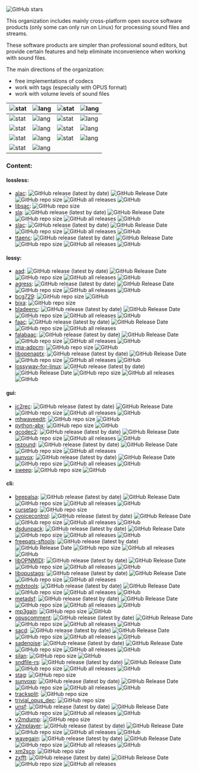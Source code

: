 ![GitHub stars](https://img.shields.io/github/stars/Sound-Linux-More?style=social)

This organization includes mainly cross-platform open source software products (only some can only run on Linux) for processing sound files and streams.

These software products are simpler than professional sound editors, but provide certain features and help eliminate inconvenience when working with sound files.

The main directions of the organization:

* free implementations of codecs
* work with tags (especially with OPUS format)
* work with volume levels of sound files

| ![stat](https://github-readme-stats.vercel.app/api?username=zvezdochiot&title_color=58A6FF&text_color=C9D1D9&bg_color=0D1117&hide_border=true&show_icons=true&icon_color=BDC5CD) | ![lang](https://github-readme-stats.vercel.app/api/top-langs/?username=zvezdochiot&title_color=58A6FF&text_color=C9D1D9&bg_color=0D1117&hide_border=true&langs_count=3) | ![stat](https://github-readme-stats.vercel.app/api?username=jgilje&title_color=58A6FF&text_color=C9D1D9&bg_color=0D1117&hide_border=true&show_icons=true&icon_color=BDC5CD) | ![lang](https://github-readme-stats.vercel.app/api/top-langs/?username=jgilje&title_color=58A6FF&text_color=C9D1D9&bg_color=0D1117&hide_border=true&langs_count=3) |
| --- | --- | --- | --- |
| ![stat](https://github-readme-stats.vercel.app/api?username=drfiemost&title_color=58A6FF&text_color=C9D1D9&bg_color=0D1117&hide_border=true&show_icons=true&icon_color=BDC5CD) | ![lang](https://github-readme-stats.vercel.app/api/top-langs/?username=drfiemost&title_color=58A6FF&text_color=C9D1D9&bg_color=0D1117&hide_border=true&langs_count=3) | ![stat](https://github-readme-stats.vercel.app/api?username=Greedysky&title_color=58A6FF&text_color=C9D1D9&bg_color=0D1117&hide_border=true&show_icons=true&icon_color=BDC5CD) | ![lang](https://github-readme-stats.vercel.app/api/top-langs/?username=Greedysky&title_color=58A6FF&text_color=C9D1D9&bg_color=0D1117&hide_border=true&langs_count=3) |
| ![stat](https://github-readme-stats.vercel.app/api?username=hcmiya&title_color=58A6FF&text_color=C9D1D9&bg_color=0D1117&hide_border=true&show_icons=true&icon_color=BDC5CD) | ![lang](https://github-readme-stats.vercel.app/api/top-langs/?username=hcmiya&title_color=58A6FF&text_color=C9D1D9&bg_color=0D1117&hide_border=true&langs_count=3) | ![stat](https://github-readme-stats.vercel.app/api?username=lieff&title_color=58A6FF&text_color=C9D1D9&bg_color=0D1117&hide_border=true&show_icons=true&icon_color=BDC5CD) | ![lang](https://github-readme-stats.vercel.app/api/top-langs/?username=lieff&title_color=58A6FF&text_color=C9D1D9&bg_color=0D1117&hide_border=true&langs_count=3) |
| ![stat](https://github-readme-stats.vercel.app/api?username=SokoloffA&title_color=58A6FF&text_color=C9D1D9&bg_color=0D1117&hide_border=true&show_icons=true&icon_color=BDC5CD) | ![lang](https://github-readme-stats.vercel.app/api/top-langs/?username=SokoloffA&title_color=58A6FF&text_color=C9D1D9&bg_color=0D1117&hide_border=true&langs_count=3) | ![stat](https://github-readme-stats.vercel.app/api?username=troosh&title_color=58A6FF&text_color=C9D1D9&bg_color=0D1117&hide_border=true&show_icons=true&icon_color=BDC5CD) | ![lang](https://github-readme-stats.vercel.app/api/top-langs/?username=troosh&title_color=58A6FF&text_color=C9D1D9&bg_color=0D1117&hide_border=true&langs_count=3) |
| ![stat](https://github-readme-stats.vercel.app/api?username=poretsky&title_color=58A6FF&text_color=C9D1D9&bg_color=0D1117&hide_border=true&show_icons=true&icon_color=BDC5CD) | ![lang](https://github-readme-stats.vercel.app/api/top-langs/?username=poretsky&title_color=58A6FF&text_color=C9D1D9&bg_color=0D1117&hide_border=true&langs_count=3) |   |   |

### Content:

#### lossless:

* [alac](https://github.com/Sound-Linux-More/alac):
![GitHub release (latest by date)](https://img.shields.io/github/v/release/Sound-Linux-More/alac)
![GitHub Release Date](https://img.shields.io/github/release-date/Sound-Linux-More/alac)
![GitHub repo size](https://img.shields.io/github/repo-size/Sound-Linux-More/alac)
![GitHub all releases](https://img.shields.io/github/downloads/Sound-Linux-More/alac/total)
![GitHub](https://img.shields.io/github/license/Sound-Linux-More/alac)
* [libsac](https://github.com/Sound-Linux-More/libsac):
![GitHub repo size](https://img.shields.io/github/repo-size/Sound-Linux-More/libsac)
* [sla](https://github.com/Sound-Linux-More/sla):
![GitHub release (latest by date)](https://img.shields.io/github/v/release/Sound-Linux-More/sla)
![GitHub Release Date](https://img.shields.io/github/release-date/Sound-Linux-More/sla)
![GitHub repo size](https://img.shields.io/github/repo-size/Sound-Linux-More/sla)
![GitHub all releases](https://img.shields.io/github/downloads/Sound-Linux-More/sla/total)
![GitHub](https://img.shields.io/github/license/Sound-Linux-More/sla)
* [slac](https://github.com/Sound-Linux-More/slac):
![GitHub release (latest by date)](https://img.shields.io/github/v/release/Sound-Linux-More/slac)
![GitHub Release Date](https://img.shields.io/github/release-date/Sound-Linux-More/slac)
![GitHub repo size](https://img.shields.io/github/repo-size/Sound-Linux-More/slac)
![GitHub all releases](https://img.shields.io/github/downloads/Sound-Linux-More/slac/total)
![GitHub](https://img.shields.io/github/license/Sound-Linux-More/slac)
* [ttaenc](https://github.com/Sound-Linux-More/ttaenc):
![GitHub release (latest by date)](https://img.shields.io/github/v/release/Sound-Linux-More/ttaenc)
![GitHub Release Date](https://img.shields.io/github/release-date/Sound-Linux-More/ttaenc)
![GitHub repo size](https://img.shields.io/github/repo-size/Sound-Linux-More/ttaenc)
![GitHub all releases](https://img.shields.io/github/downloads/Sound-Linux-More/ttaenc/total)
![GitHub](https://img.shields.io/github/license/Sound-Linux-More/ttaenc)

#### lossy:

* [aad](https://github.com/Sound-Linux-More/aad):
![GitHub release (latest by date)](https://img.shields.io/github/v/release/Sound-Linux-More/aad)
![GitHub Release Date](https://img.shields.io/github/release-date/Sound-Linux-More/aad)
![GitHub repo size](https://img.shields.io/github/repo-size/Sound-Linux-More/aad)
![GitHub all releases](https://img.shields.io/github/downloads/Sound-Linux-More/aad/total)
![GitHub](https://img.shields.io/github/license/Sound-Linux-More/aad)
* [agress](https://github.com/Sound-Linux-More/agress):
![GitHub release (latest by date)](https://img.shields.io/github/v/release/Sound-Linux-More/agress)
![GitHub Release Date](https://img.shields.io/github/release-date/Sound-Linux-More/agress)
![GitHub repo size](https://img.shields.io/github/repo-size/Sound-Linux-More/agress)
![GitHub all releases](https://img.shields.io/github/downloads/Sound-Linux-More/agress/total)
![GitHub](https://img.shields.io/github/license/Sound-Linux-More/agress)
* [bcg729](https://github.com/Sound-Linux-More/bcg729):
![GitHub repo size](https://img.shields.io/github/repo-size/Sound-Linux-More/bcg729)
![GitHub](https://img.shields.io/github/license/Sound-Linux-More/bcg729)
* [bjxa](https://github.com/Sound-Linux-More/bjxa):
![GitHub repo size](https://img.shields.io/github/repo-size/Sound-Linux-More/bjxa)
* [bladeenc](https://github.com/Sound-Linux-More/bladeenc):
![GitHub release (latest by date)](https://img.shields.io/github/v/release/Sound-Linux-More/bladeenc)
![GitHub Release Date](https://img.shields.io/github/release-date/Sound-Linux-More/bladeenc)
![GitHub repo size](https://img.shields.io/github/repo-size/Sound-Linux-More/bladeenc)
![GitHub all releases](https://img.shields.io/github/downloads/Sound-Linux-More/bladeenc/total)
![GitHub](https://img.shields.io/github/license/Sound-Linux-More/bladeenc)
* [faac](https://github.com/Sound-Linux-More/faac):
![GitHub release (latest by date)](https://img.shields.io/github/v/release/Sound-Linux-More/faac)
![GitHub Release Date](https://img.shields.io/github/release-date/Sound-Linux-More/faac)
![GitHub repo size](https://img.shields.io/github/repo-size/Sound-Linux-More/faac)
![GitHub all releases](https://img.shields.io/github/downloads/Sound-Linux-More/faac/total)
* [falabaac](https://github.com/Sound-Linux-More/falabaac):
![GitHub release (latest by date)](https://img.shields.io/github/v/release/Sound-Linux-More/falabaac)
![GitHub Release Date](https://img.shields.io/github/release-date/Sound-Linux-More/falabaac)
![GitHub repo size](https://img.shields.io/github/repo-size/Sound-Linux-More/falabaac)
![GitHub all releases](https://img.shields.io/github/downloads/Sound-Linux-More/falabaac/total)
![GitHub](https://img.shields.io/github/license/Sound-Linux-More/falabaac)
* [ima-adpcm](https://github.com/Sound-Linux-More/ima-adpcm):
![GitHub repo size](https://img.shields.io/github/repo-size/Sound-Linux-More/ima-adpcm)
![GitHub](https://img.shields.io/github/license/Sound-Linux-More/ima-adpcm)
* [libopenaptx](https://github.com/Sound-Linux-More/libopenaptx):
![GitHub release (latest by date)](https://img.shields.io/github/v/release/Sound-Linux-More/libopenaptx)
![GitHub Release Date](https://img.shields.io/github/release-date/Sound-Linux-More/libopenaptx)
![GitHub repo size](https://img.shields.io/github/repo-size/Sound-Linux-More/libopenaptx)
![GitHub all releases](https://img.shields.io/github/downloads/Sound-Linux-More/libopenaptx/total)
![GitHub](https://img.shields.io/github/license/Sound-Linux-More/libopenaptx)
* [lossywav-for-linux](https://github.com/Sound-Linux-More/lossywav-for-linux):
![GitHub release (latest by date)](https://img.shields.io/github/v/release/Sound-Linux-More/lossywav-for-linux)
![GitHub Release Date](https://img.shields.io/github/release-date/Sound-Linux-More/lossywav-for-linux)
![GitHub repo size](https://img.shields.io/github/repo-size/Sound-Linux-More/lossywav-for-linux)
![GitHub all releases](https://img.shields.io/github/downloads/Sound-Linux-More/lossywav-for-linux/total)
![GitHub](https://img.shields.io/github/license/Sound-Linux-More/lossywav-for-linux)

#### gui:

* [jc2rec](https://github.com/Sound-Linux-More/jc2rec):
![GitHub release (latest by date)](https://img.shields.io/github/v/release/Sound-Linux-More/jc2rec)
![GitHub Release Date](https://img.shields.io/github/release-date/Sound-Linux-More/jc2rec)
![GitHub repo size](https://img.shields.io/github/repo-size/Sound-Linux-More/jc2rec)
![GitHub all releases](https://img.shields.io/github/downloads/Sound-Linux-More/jc2rec/total)
![GitHub](https://img.shields.io/github/license/Sound-Linux-More/jc2rec)
* [mhwaveedit](https://github.com/Sound-Linux-More/mhwaveedit):
![GitHub repo size](https://img.shields.io/github/repo-size/Sound-Linux-More/mhwaveedit)
![GitHub](https://img.shields.io/github/license/Sound-Linux-More/mhwaveedit)
* [python-abx](https://github.com/Sound-Linux-More/python-abx):
![GitHub repo size](https://img.shields.io/github/repo-size/Sound-Linux-More/python-abx)
![GitHub](https://img.shields.io/github/license/Sound-Linux-More/python-abx)
* [qcodec2](https://github.com/Sound-Linux-More/qcodec2):
![GitHub release (latest by date)](https://img.shields.io/github/v/release/Sound-Linux-More/qcodec2)
![GitHub Release Date](https://img.shields.io/github/release-date/Sound-Linux-More/qcodec2)
![GitHub repo size](https://img.shields.io/github/repo-size/Sound-Linux-More/qcodec2)
![GitHub all releases](https://img.shields.io/github/downloads/Sound-Linux-More/qcodec2/total)
![GitHub](https://img.shields.io/github/license/Sound-Linux-More/qcodec2)
* [rezound](https://github.com/Sound-Linux-More/rezound):
![GitHub release (latest by date)](https://img.shields.io/github/v/release/Sound-Linux-More/rezound)
![GitHub Release Date](https://img.shields.io/github/release-date/Sound-Linux-More/rezound)
![GitHub repo size](https://img.shields.io/github/repo-size/Sound-Linux-More/rezound)
![GitHub all releases](https://img.shields.io/github/downloads/Sound-Linux-More/rezound/total)
* [sunvox](https://github.com/Sound-Linux-More/sunvox):
![GitHub release (latest by date)](https://img.shields.io/github/v/release/Sound-Linux-More/sunvox)
![GitHub Release Date](https://img.shields.io/github/release-date/Sound-Linux-More/sunvox)
![GitHub repo size](https://img.shields.io/github/repo-size/Sound-Linux-More/sunvox)
![GitHub all releases](https://img.shields.io/github/downloads/Sound-Linux-More/sunvox/total)
![GitHub](https://img.shields.io/github/license/Sound-Linux-More/sunvox)
* [sweep](https://github.com/Sound-Linux-More/sweep):
![GitHub repo size](https://img.shields.io/github/repo-size/Sound-Linux-More/sweep)
![GitHub](https://img.shields.io/github/license/Sound-Linux-More/sweep)

#### cli:

* [beepalsa](https://github.com/Sound-Linux-More/beepalsa):
![GitHub release (latest by date)](https://img.shields.io/github/v/release/Sound-Linux-More/beepalsa)
![GitHub Release Date](https://img.shields.io/github/release-date/Sound-Linux-More/beepalsa)
![GitHub repo size](https://img.shields.io/github/repo-size/Sound-Linux-More/beepalsa)
![GitHub all releases](https://img.shields.io/github/downloads/Sound-Linux-More/beepalsa/total)
![GitHub](https://img.shields.io/github/license/Sound-Linux-More/beepalsa)
* [cursetag](https://github.com/Sound-Linux-More/cursetag):
![GitHub repo size](https://img.shields.io/github/repo-size/Sound-Linux-More/cursetag)
* [cvoicecontrol](https://github.com/Sound-Linux-More/cvoicecontrol):
![GitHub release (latest by date)](https://img.shields.io/github/v/release/Sound-Linux-More/cvoicecontrol)
![GitHub Release Date](https://img.shields.io/github/release-date/Sound-Linux-More/cvoicecontrol)
![GitHub repo size](https://img.shields.io/github/repo-size/Sound-Linux-More/cvoicecontrol)
![GitHub all releases](https://img.shields.io/github/downloads/Sound-Linux-More/cvoicecontrol/total)
![GitHub](https://img.shields.io/github/license/Sound-Linux-More/cvoicecontrol)
* [dsdunpack](https://github.com/Sound-Linux-More/dsdunpack):
![GitHub release (latest by date)](https://img.shields.io/github/v/release/Sound-Linux-More/dsdunpack)
![GitHub Release Date](https://img.shields.io/github/release-date/Sound-Linux-More/dsdunpack)
![GitHub repo size](https://img.shields.io/github/repo-size/Sound-Linux-More/dsdunpack)
![GitHub all releases](https://img.shields.io/github/downloads/Sound-Linux-More/dsdunpack/total)
![GitHub](https://img.shields.io/github/license/Sound-Linux-More/dsdunpack)
* [freepats-sftools](https://github.com/Sound-Linux-More/freepats-sftools):
![GitHub release (latest by date)](https://img.shields.io/github/v/release/Sound-Linux-More/freepats-sftools)
![GitHub Release Date](https://img.shields.io/github/release-date/Sound-Linux-More/freepats-sftools)
![GitHub repo size](https://img.shields.io/github/repo-size/Sound-Linux-More/freepats-sftools)
![GitHub all releases](https://img.shields.io/github/downloads/Sound-Linux-More/freepats-sftools/total)
![GitHub](https://img.shields.io/github/license/Sound-Linux-More/freepats-sftools)
* [libOPNMIDI](https://github.com/Sound-Linux-More/libOPNMIDI):
![GitHub release (latest by date)](https://img.shields.io/github/v/release/Sound-Linux-More/libOPNMIDI)
![GitHub Release Date](https://img.shields.io/github/release-date/Sound-Linux-More/libOPNMIDI)
![GitHub repo size](https://img.shields.io/github/repo-size/Sound-Linux-More/libOPNMIDI)
![GitHub all releases](https://img.shields.io/github/downloads/Sound-Linux-More/libOPNMIDI/total)
![GitHub](https://img.shields.io/github/license/Sound-Linux-More/libOPNMIDI)
* [libopustags](https://github.com/Sound-Linux-More/libopustags):
![GitHub release (latest by date)](https://img.shields.io/github/v/release/Sound-Linux-More/libopustags)
![GitHub Release Date](https://img.shields.io/github/release-date/Sound-Linux-More/libopustags)
![GitHub repo size](https://img.shields.io/github/repo-size/Sound-Linux-More/libopustags)
![GitHub all releases](https://img.shields.io/github/downloads/Sound-Linux-More/libopustags/total)
* [mdxtools](https://github.com/Sound-Linux-More/mdxtools):
![GitHub release (latest by date)](https://img.shields.io/github/v/release/Sound-Linux-More/mdxtools)
![GitHub Release Date](https://img.shields.io/github/release-date/Sound-Linux-More/mdxtools)
![GitHub repo size](https://img.shields.io/github/repo-size/Sound-Linux-More/mdxtools)
![GitHub all releases](https://img.shields.io/github/downloads/Sound-Linux-More/mdxtools/total)
![GitHub](https://img.shields.io/github/license/Sound-Linux-More/mdxtools)
* [metadsf](https://github.com/Sound-Linux-More/metadsf):
![GitHub release (latest by date)](https://img.shields.io/github/v/release/Sound-Linux-More/metadsf)
![GitHub Release Date](https://img.shields.io/github/release-date/Sound-Linux-More/metadsf)
![GitHub repo size](https://img.shields.io/github/repo-size/Sound-Linux-More/metadsf)
![GitHub all releases](https://img.shields.io/github/downloads/Sound-Linux-More/metadsf/total)
![GitHub](https://img.shields.io/github/license/Sound-Linux-More/metadsf)
* [mp3gain](https://github.com/Sound-Linux-More/mp3gain):
![GitHub repo size](https://img.shields.io/github/repo-size/Sound-Linux-More/mp3gain)
![GitHub](https://img.shields.io/github/license/Sound-Linux-More/mp3gain)
* [opuscomment](https://github.com/Sound-Linux-More/opuscomment):
![GitHub release (latest by date)](https://img.shields.io/github/v/release/Sound-Linux-More/opuscomment)
![GitHub Release Date](https://img.shields.io/github/release-date/Sound-Linux-More/opuscomment)
![GitHub repo size](https://img.shields.io/github/repo-size/Sound-Linux-More/opuscomment)
![GitHub all releases](https://img.shields.io/github/downloads/Sound-Linux-More/opuscomment/total)
![GitHub](https://img.shields.io/github/license/Sound-Linux-More/opuscomment)
* [sacd](https://github.com/Sound-Linux-More/sacd):
![GitHub release (latest by date)](https://img.shields.io/github/v/release/Sound-Linux-More/sacd)
![GitHub Release Date](https://img.shields.io/github/release-date/Sound-Linux-More/sacd)
![GitHub repo size](https://img.shields.io/github/repo-size/Sound-Linux-More/sacd)
![GitHub all releases](https://img.shields.io/github/downloads/Sound-Linux-More/sacd/total)
![GitHub](https://img.shields.io/github/license/Sound-Linux-More/sacd)
* [sadenoise](https://github.com/Sound-Linux-More/sadenoise):
![GitHub release (latest by date)](https://img.shields.io/github/v/release/Sound-Linux-More/sadenoise)
![GitHub Release Date](https://img.shields.io/github/release-date/Sound-Linux-More/sadenoise)
![GitHub repo size](https://img.shields.io/github/repo-size/Sound-Linux-More/sadenoise)
![GitHub all releases](https://img.shields.io/github/downloads/Sound-Linux-More/sadenoise/total)
![GitHub](https://img.shields.io/github/license/Sound-Linux-More/sadenoise)
* [silan](https://github.com/Sound-Linux-More/silan):
![GitHub repo size](https://img.shields.io/github/repo-size/Sound-Linux-More/silan)
![GitHub](https://img.shields.io/github/license/Sound-Linux-More/silan)
* [sndfile-rs](https://github.com/Sound-Linux-More/sndfile-rs):
![GitHub release (latest by date)](https://img.shields.io/github/v/release/Sound-Linux-More/sndfile-rs)
![GitHub Release Date](https://img.shields.io/github/release-date/Sound-Linux-More/sndfile-rs)
![GitHub repo size](https://img.shields.io/github/repo-size/Sound-Linux-More/sndfile-rs)
![GitHub all releases](https://img.shields.io/github/downloads/Sound-Linux-More/sndfile-rs/total)
![GitHub](https://img.shields.io/github/license/Sound-Linux-More/sndfile-rs)
* [stag](https://github.com/Sound-Linux-More/stag):
![GitHub repo size](https://img.shields.io/github/repo-size/Sound-Linux-More/stag)
* [sunvoxp](https://github.com/Sound-Linux-More/sunvoxp):
![GitHub release (latest by date)](https://img.shields.io/github/v/release/Sound-Linux-More/sunvoxp)
![GitHub Release Date](https://img.shields.io/github/release-date/Sound-Linux-More/sunvoxp)
![GitHub repo size](https://img.shields.io/github/repo-size/Sound-Linux-More/sunvoxp)
![GitHub all releases](https://img.shields.io/github/downloads/Sound-Linux-More/sunvoxp/total)
![GitHub](https://img.shields.io/github/license/Sound-Linux-More/sunvoxp)
* [tracksplit](https://github.com/Sound-Linux-More/tracksplit):
![GitHub repo size](https://img.shields.io/github/repo-size/Sound-Linux-More/tracksplit)
* [trivial_opus_dec](https://github.com/Sound-Linux-More/trivial_opus_dec):
![GitHub repo size](https://img.shields.io/github/repo-size/Sound-Linux-More/trivial_opus_dec)
* [unsf](https://github.com/Sound-Linux-More/unsf):
![GitHub release (latest by date)](https://img.shields.io/github/v/release/Sound-Linux-More/unsf)
![GitHub Release Date](https://img.shields.io/github/release-date/Sound-Linux-More/unsf)
![GitHub repo size](https://img.shields.io/github/repo-size/Sound-Linux-More/unsf)
![GitHub all releases](https://img.shields.io/github/downloads/Sound-Linux-More/unsf/total)
![GitHub](https://img.shields.io/github/license/Sound-Linux-More/unsf)
* [v2mdump](https://github.com/Sound-Linux-More/v2mdump):
![GitHub repo size](https://img.shields.io/github/repo-size/Sound-Linux-More/v2mdump)
* [v2mplayer](https://github.com/Sound-Linux-More/v2mplayer):
![GitHub release (latest by date)](https://img.shields.io/github/v/release/Sound-Linux-More/v2mplayer)
![GitHub Release Date](https://img.shields.io/github/release-date/Sound-Linux-More/v2mplayer)
![GitHub repo size](https://img.shields.io/github/repo-size/Sound-Linux-More/v2mplayer)
![GitHub all releases](https://img.shields.io/github/downloads/Sound-Linux-More/v2mplayer/total)
![GitHub](https://img.shields.io/github/license/Sound-Linux-More/v2mplayer)
* [wavegain](https://github.com/Sound-Linux-More/wavegain):
![GitHub release (latest by date)](https://img.shields.io/github/v/release/Sound-Linux-More/wavegain)
![GitHub Release Date](https://img.shields.io/github/release-date/Sound-Linux-More/wavegain)
![GitHub repo size](https://img.shields.io/github/repo-size/Sound-Linux-More/wavegain)
![GitHub all releases](https://img.shields.io/github/downloads/Sound-Linux-More/wavegain/total)
![GitHub](https://img.shields.io/github/license/Sound-Linux-More/wavegain)
* [xm2sco](https://github.com/Sound-Linux-More/xm2sco):
![GitHub repo size](https://img.shields.io/github/repo-size/Sound-Linux-More/xm2sco)
* [zxfft](https://github.com/Sound-Linux-More/zxfft):
![GitHub release (latest by date)](https://img.shields.io/github/v/release/Sound-Linux-More/zxfft)
![GitHub Release Date](https://img.shields.io/github/release-date/Sound-Linux-More/zxfft)
![GitHub repo size](https://img.shields.io/github/repo-size/Sound-Linux-More/zxfft)
![GitHub all releases](https://img.shields.io/github/downloads/Sound-Linux-More/zxfft/total)
